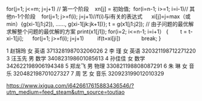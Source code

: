 for(j=1; j<=m; j=j+1) // 第一个阶段
   xn[j] = 初始值;
 for(i=n-1; i>=1; i=i-1)// 其他n-1个阶段
   for(j=1; j>=f(i); j=j+1)//f(i)与i有关的表达式
     xi[j]=j=max（或min）{g(xi-1[j1:j2]), ......, g(xi-1[jk:jk+1])};
t = g(x1[j1:j2]); // 由子问题的最优解求解整个问题的最优解的方案
print(x1[j1]);
for(i=2; i<=n-1; i=i+1）
{  
     t = t-xi-1[ji];
     for(j=1; j>=f(i); j=j+1)
        if(t=xi[ji])
             break;
}
 
1	赵锦玲	女	英语	371328198703206026
2	李  瑾	女	英语	320321198712271220
3	汪玉先	男	数学	340823198601085613
4	孙佳佳	女	数学	342622198906194348
5	郑龙飞	男	物理	330821198808087291
6	朱  琳	女	音乐	320482198701027327
7	周  艺	女	音乐	320923199012010329


https://www.ixigua.com/i6426617615883436546/?utm_medium=feed_steam&utm_source=toutiao